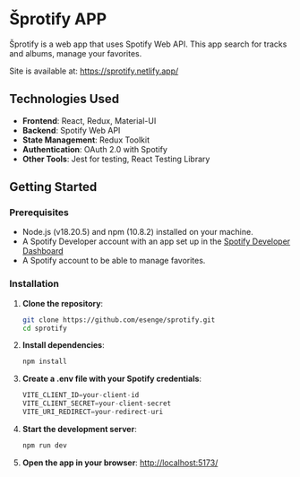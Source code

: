 # Šprotify APP

Šprotify is a web app that uses Spotify Web API.
This app search for tracks and albums, manage your favorites.

Site is available at: https://sprotify.netlify.app/

## Technologies Used

- **Frontend**: React, Redux, Material-UI
- **Backend**: Spotify Web API
- **State Management**: Redux Toolkit
- **Authentication**: OAuth 2.0 with Spotify
- **Other Tools**: Jest for testing, React Testing Library

## Getting Started
### Prerequisites

- Node.js (v18.20.5) and npm (10.8.2) installed on your machine. 
- A Spotify Developer account with an app set up in the
[Spotify Developer Dashboard](https://developer.spotify.com/dashboard)
- A Spotify account to be able to manage favorites.

### Installation
1. **Clone the repository**:
   ```bash
   git clone https://github.com/esenge/sprotify.git
   cd sprotify
   ```
2. **Install dependencies**:
    ```bash
   npm install
   ```
3. **Create a .env file with your Spotify credentials**:
    ```js
   VITE_CLIENT_ID=your-client-id
   VITE_CLIENT_SECRET=your-client-secret
   VITE_URI_REDIRECT=your-redirect-uri
   ```
4. **Start the development server**:
    ```bash
   npm run dev
   ```
5. **Open the app in your browser**:
   [http://localhost:5173/](http://localhost:5173/)
